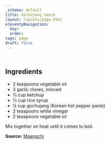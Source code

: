 ```yaml
---
_schema: default
title: Gochujang Sauce
layout: layouts/page.html
eleventyNavigation:
  key:
  order:
tags: page
draft: false
---
```

## <br>Ingredients

* 2 teaspoons vegetable oil
* 3 garlic cloves, minced
* ⅓ cup ketchup
* ⅓ cup rice syrup
* ¼ cup gochujang (Korean hot pepper paste)
* 2 teaspoons white vinegar
* 2 teaspoons vegetable oil

Mix together on heat until it comes to boil.

**Source:** <a href="https://www.maangchi.com/recipe/yangnyeom-tongdak" title="Maangchi" target="_blank" rel="noopener">Maangchi</a>